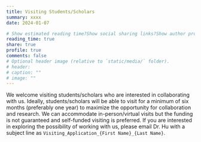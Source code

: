 ```yaml
---
title: Visiting Students/Scholars
summary: xxxx
date: 2024-01-07

# Show estimated reading time?Show social sharing links?Show author profile?Show comments?
reading_time: true
share: true  
profile: true
comments: false
# Optional header image (relative to `static/media/` folder).
# header:  
# caption: ""  
# image: "" 
---
```

We welcome visiting students/scholars who are interested in collaborating with us. Ideally, students/scholars will be able to visit for a minimum of six months (preferably one year) to maximize the opportunity for collaboration and research. We can accommodate in-person/virtual visits but the funding is not guaranteed and self-funded visiting is preferred. If you are interested in exploring the possibility of working with us, please email Dr. Hu with a subject line as `Visiting_Application_{First Name}_{Last Name}`.

